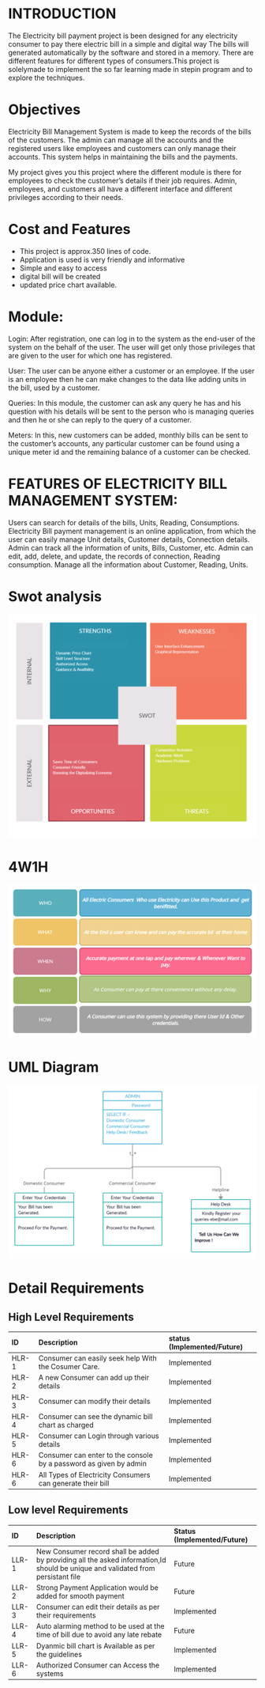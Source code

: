 # INTRODUCTION

The Electricity bill payment project is been designed for any electricity consumer to pay there electric bill in a simple and digital way
The bills will generated automatically by the software and stored in a memory. There are different features for different types of consumers.This project is solelymade to implement the so far learning made in stepin program and to explore the techniques.

# Objectives
Electricity Bill Management System is made to keep the records of the bills of the customers. The admin can manage all the accounts and the registered users like employees and customers can only manage their accounts. This system helps in maintaining the bills and the payments.

My project gives you this project where the different module is there for employees to check the customer’s details if their job requires. Admin, employees, and customers all have a different interface and different privileges according to their needs.

# Cost and Features

* This project is approx.350 lines of code.
* Application is used is very friendly and informative
* Simple and easy to access
* digital bill will be created
* updated price chart available.

# Module:
Login:
After registration, one can log in to the system as the end-user of the system on the behalf of the user. The user will get only those privileges that are given to the user for which one has registered.

User:
The user can be anyone either a customer or an employee. If the user is an employee then he can make changes to the data like adding units in the bill, used by a customer.

Queries:
In this module, the customer can ask any query he has and his question with his details will be sent to the person who is managing queries and then he or she can reply to the query of a customer.

Meters:
In this, new customers can be added, monthly bills can be sent to the customer’s accounts, any particular customer can be found using a unique meter id and the remaining balance of a customer can be checked.

# FEATURES OF ELECTRICITY BILL MANAGEMENT SYSTEM:
Users can search for details of the bills, Units, Reading, Consumptions.
Electricity Bill payment management is an online application, from which the user can easily manage Unit details, Customer details, Connection details.
Admin can track all the information of units, Bills, Customer, etc.
Admin can edit, add, delete, and update, the records of connection, Reading consumption.
Manage all the information about Customer, Reading, Units.
# Swot analysis

![alt text](https://github.com/subhamkhd/Mini_Project_LTTS_Step_in/blob/master/DESIGNS/SWOT_ANALYSIS.png?raw=true)

# 4W1H

![alt text](https://github.com/subhamkhd/Mini_Project_LTTS_Step_in/blob/master/DESIGNS/4W1H.png?raw=true)



# UML Diagram

![alt text](https://github.com/subhamkhd/Mini_Project_LTTS_Step_in/blob/master/DESIGNS/UML.png?raw=true)

# Detail Requirements

## High Level Requirements

| ID | Description | status (Implemented/Future)
|:---|:---|:---|
|HLR-1| Consumer can easily seek help With the Cosumer Care. |Implemented|
|HLR-2| A new Consumer can add up their details |Implemented|
|HLR-3| Consumer can modify their details |Implemented|
|HLR-4| Consumer can see the dynamic bill chart as charged |Implemented|
|HLR-5| Consumer can Login through various details |Implemented|
|HLR-6| Consumer can enter to the console by a password as given by admin |Implemented|
|HLR-6| All Types of Electricity Consumers can generate their bill |Implemented|


  ## Low level Requirements
  
  ID|Description|Status (Implemented/Future)
|:---|:---|:---|
|LLR-1| New Consumer record shall be added by providing all the asked information,Id should be unique and validated from persistant file |Future|
|LLR-2| Strong Payment Application would be added for smooth payment |Future|
|LLR-3| Consumer can edit their details as per their requirements |Implemented|
|LLR-4| Auto alarming method to be used at the time of bill due to avoid any late rebate|Future|
|LLR-5| Dyanmic bill chart is Available as per the guidelines |Implemented|
|LLR-6| Authorized Consumer can Access the systems |Implemented|